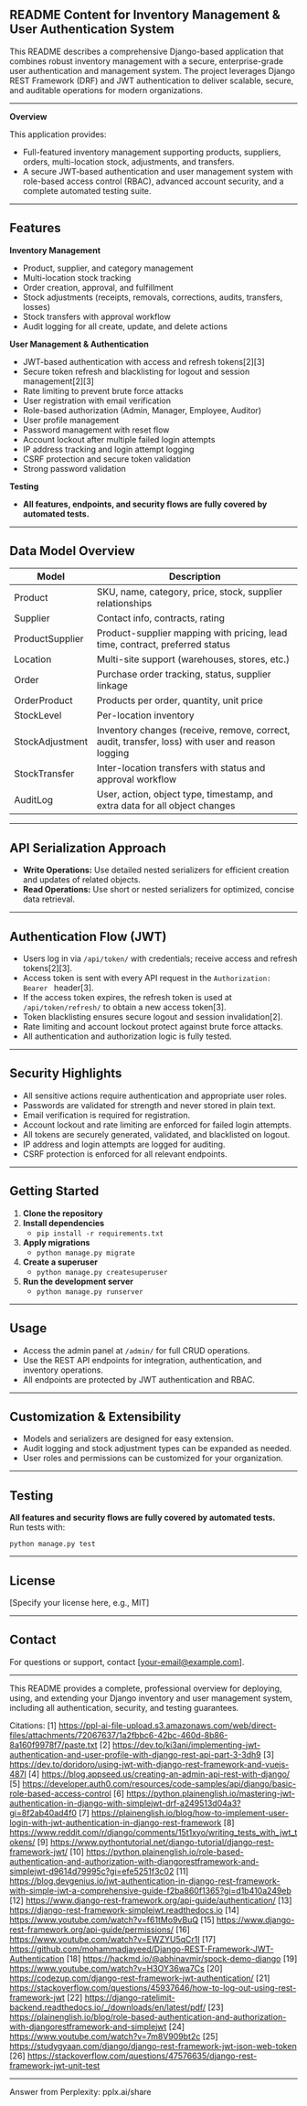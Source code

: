 ## README Content for Inventory Management & User Authentication System

This README describes a comprehensive Django-based application that combines robust inventory management with a secure, enterprise-grade user authentication and management system. The project leverages Django REST Framework (DRF) and JWT authentication to deliver scalable, secure, and auditable operations for modern organizations.

---

**Overview**

This application provides:

- Full-featured inventory management supporting products, suppliers, orders, multi-location stock, adjustments, and transfers.
- A secure JWT-based authentication and user management system with role-based access control (RBAC), advanced account security, and a complete automated testing suite.

---

## Features

**Inventory Management**

- Product, supplier, and category management
- Multi-location stock tracking
- Order creation, approval, and fulfillment
- Stock adjustments (receipts, removals, corrections, audits, transfers, losses)
- Stock transfers with approval workflow
- Audit logging for all create, update, and delete actions

**User Management & Authentication**

- JWT-based authentication with access and refresh tokens[2][3]
- Secure token refresh and blacklisting for logout and session management[2][3]
- Rate limiting to prevent brute force attacks
- User registration with email verification
- Role-based authorization (Admin, Manager, Employee, Auditor)
- User profile management
- Password management with reset flow
- Account lockout after multiple failed login attempts
- IP address tracking and login attempt logging
- CSRF protection and secure token validation
- Strong password validation

**Testing**

- **All features, endpoints, and security flows are fully covered by automated tests.**

---

## Data Model Overview

| Model             | Description                                                                                              |
|-------------------|---------------------------------------------------------------------------------------------------------|
| Product           | SKU, name, category, price, stock, supplier relationships                                               |
| Supplier          | Contact info, contracts, rating                                                                         |
| ProductSupplier   | Product-supplier mapping with pricing, lead time, contract, preferred status                            |
| Location          | Multi-site support (warehouses, stores, etc.)                                                           |
| Order             | Purchase order tracking, status, supplier linkage                                                       |
| OrderProduct      | Products per order, quantity, unit price                                                                |
| StockLevel        | Per-location inventory                                                                                  |
| StockAdjustment   | Inventory changes (receive, remove, correct, audit, transfer, loss) with user and reason logging        |
| StockTransfer     | Inter-location transfers with status and approval workflow                                               |
| AuditLog          | User, action, object type, timestamp, and extra data for all object changes                             |

---

## API Serialization Approach

- **Write Operations:** Use detailed nested serializers for efficient creation and updates of related objects.
- **Read Operations:** Use short or nested serializers for optimized, concise data retrieval.

---

## Authentication Flow (JWT)

- Users log in via `/api/token/` with credentials; receive access and refresh tokens[2][3].
- Access token is sent with every API request in the `Authorization: Bearer ` header[3].
- If the access token expires, the refresh token is used at `/api/token/refresh/` to obtain a new access token[3].
- Token blacklisting ensures secure logout and session invalidation[2].
- Rate limiting and account lockout protect against brute force attacks.
- All authentication and authorization logic is fully tested.

---

## Security Highlights

- All sensitive actions require authentication and appropriate user roles.
- Passwords are validated for strength and never stored in plain text.
- Email verification is required for registration.
- Account lockout and rate limiting are enforced for failed login attempts.
- All tokens are securely generated, validated, and blacklisted on logout.
- IP address and login attempts are logged for auditing.
- CSRF protection is enforced for all relevant endpoints.

---

## Getting Started

1. **Clone the repository**
2. **Install dependencies**
   - `pip install -r requirements.txt`
3. **Apply migrations**
   - `python manage.py migrate`
4. **Create a superuser**
   - `python manage.py createsuperuser`
5. **Run the development server**
   - `python manage.py runserver`

---

## Usage

- Access the admin panel at `/admin/` for full CRUD operations.
- Use the REST API endpoints for integration, authentication, and inventory operations.
- All endpoints are protected by JWT authentication and RBAC.

---

## Customization & Extensibility

- Models and serializers are designed for easy extension.
- Audit logging and stock adjustment types can be expanded as needed.
- User roles and permissions can be customized for your organization.

---

## Testing

**All features and security flows are fully covered by automated tests.**  
Run tests with:

```
python manage.py test
```

---

## License

[Specify your license here, e.g., MIT]

---

## Contact

For questions or support, contact [your-email@example.com].

---

This README provides a complete, professional overview for deploying, using, and extending your Django inventory and user management system, including all authentication, security, and testing guarantees.

Citations:
[1] https://ppl-ai-file-upload.s3.amazonaws.com/web/direct-files/attachments/72067637/1a2fbbc6-42bc-460d-8b86-8a160f9978f7/paste.txt
[2] https://dev.to/ki3ani/implementing-jwt-authentication-and-user-profile-with-django-rest-api-part-3-3dh9
[3] https://dev.to/doridoro/using-jwt-with-django-rest-framework-and-vuejs-487l
[4] https://blog.appseed.us/creating-an-admin-api-rest-with-django/
[5] https://developer.auth0.com/resources/code-samples/api/django/basic-role-based-access-control
[6] https://python.plainenglish.io/mastering-jwt-authentication-in-django-with-simplejwt-drf-a249513d04a3?gi=8f2ab40ad4f0
[7] https://plainenglish.io/blog/how-to-implement-user-login-with-jwt-authentication-in-django-rest-framework
[8] https://www.reddit.com/r/django/comments/15t1xyo/writing_tests_with_jwt_tokens/
[9] https://www.pythontutorial.net/django-tutorial/django-rest-framework-jwt/
[10] https://python.plainenglish.io/role-based-authentication-and-authorization-with-djangorestframework-and-simplejwt-d9614d79995c?gi=efe5251f3c02
[11] https://blog.devgenius.io/jwt-authentication-in-django-rest-framework-with-simple-jwt-a-comprehensive-guide-f2ba860f1365?gi=d1b410a249eb
[12] https://www.django-rest-framework.org/api-guide/authentication/
[13] https://django-rest-framework-simplejwt.readthedocs.io
[14] https://www.youtube.com/watch?v=f61tMo9vBuQ
[15] https://www.django-rest-framework.org/api-guide/permissions/
[16] https://www.youtube.com/watch?v=EWZYU5qCr1I
[17] https://github.com/mohammadjayeed/Django-REST-Framework-JWT-Authentication
[18] https://hackmd.io/@abhinavmir/spock-demo-django
[19] https://www.youtube.com/watch?v=H3OY36wa7Cs
[20] https://codezup.com/django-rest-framework-jwt-authentication/
[21] https://stackoverflow.com/questions/45937646/how-to-log-out-using-rest-framework-jwt
[22] https://django-ratelimit-backend.readthedocs.io/_/downloads/en/latest/pdf/
[23] https://plainenglish.io/blog/role-based-authentication-and-authorization-with-djangorestframework-and-simplejwt
[24] https://www.youtube.com/watch?v=7m8V909bt2c
[25] https://studygyaan.com/django/django-rest-framework-jwt-json-web-token
[26] https://stackoverflow.com/questions/47576635/django-rest-framework-jwt-unit-test

---
Answer from Perplexity: pplx.ai/share
